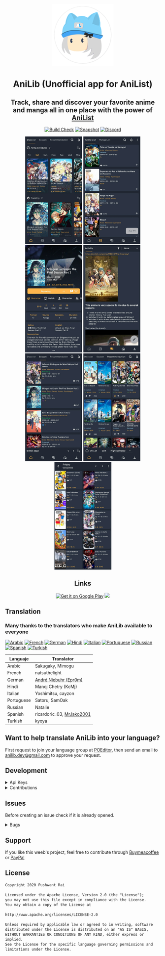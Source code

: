 <p align="center">
        <img width="200px" src=".github/assets/anilib_icon.png">
</p>

<h1 align="center">AniLib (Unofficial app for AniList)</h1>

<h2 align="center">Track, share and discover your favorite anime and manga all in one place with the power of <a href="https://anilist.co/">AniList</h2>
        
<div align="center">

[![Build Check](https://github.com/rev0lgenX/AniLib/workflows/AniLib%20build%20check/badge.svg?branch=dev&event=push)](https://github.com/rev0lgenX/AniLib/actions)
[![Snapshot](https://img.shields.io/github/v/release/rev0lgenX/AniLib-Snapshot?label=Snapshot)](https://github.com/rev0lgenX/AniLib-Snapshot/releases)
[![Discord](https://img.shields.io/discord/762249048748589066?color=%236E85D3&label=Discord&logo=Discord)](https://discord.gg/Gd2TVQT)
</div>
        
<p align="center">
        <img width="185px" src=".github/assets/1a.jpg"/>
        <img width="185px" src=".github/assets/1b.jpg"/>
        <img width="185px" src=".github/assets/1c.jpg"/>
        <img width="185px" src=".github/assets/1d.jpg"/>
        <img width="185px" src=".github/assets/2a.jpg"/>
        <img width="185px" src=".github/assets/2b.jpg"/>
        <img width="185px" src=".github/assets/2c.jpg"/>
</p>
        
<h2 align="center">Links</h2>

<div align="center">
        
<a href='https://play.google.com/store/apps/details?id=com.revolgenx.anilib&hl=en&gl=US&pcampaignid=pcampaignidMKT-Other-global-all-co-prtnr-py-PartBadge-Mar2515-1'  target="_blank"><img alt='Get it on Google Play' src='https://play.google.com/intl/en_us/badges/static/images/badges/en_badge_web_generic.png' width="200px"/></a>
<a href="https://anilib.onrender.com" target="_blank"><img src="https://raw.githubusercontent.com/rev0lgenX/AniLib/master/.github/assets/anilib_icon.png" width="70px"/></a>
</div>

## Translation
        
### Many thanks to the translators who make AniLib available to everyone
        
[![Arabic](https://img.shields.io/poeditor/progress/383723/ar?style=flat-square&token=c3d1af31e50c5f13084f923522f05a55)](https://poeditor.com/join/project?hash=d9NRHxgZSb)
[![French](https://img.shields.io/poeditor/progress/383723/fr?style=flat-square&token=c3d1af31e50c5f13084f923522f05a55)](https://poeditor.com/join/project?hash=d9NRHxgZSb)
[![German](https://img.shields.io/poeditor/progress/383723/de?style=flat-square&token=c3d1af31e50c5f13084f923522f05a55)](https://poeditor.com/join/project?hash=d9NRHxgZSb)
[![Hindi](https://img.shields.io/poeditor/progress/383723/hi?style=flat-square&token=c3d1af31e50c5f13084f923522f05a55)](https://poeditor.com/join/project?hash=d9NRHxgZSb)
[![Italian](https://img.shields.io/poeditor/progress/383723/it?style=flat-square&token=c3d1af31e50c5f13084f923522f05a55)](https://poeditor.com/join/project?hash=d9NRHxgZSb)
[![Portuguese](https://img.shields.io/poeditor/progress/383723/pt?style=flat-square&token=c3d1af31e50c5f13084f923522f05a55)](https://poeditor.com/join/project?hash=d9NRHxgZSb)
[![Russian](https://img.shields.io/poeditor/progress/383723/ru?style=flat-square&token=c3d1af31e50c5f13084f923522f05a55)](https://poeditor.com/join/project?hash=d9NRHxgZSb)
[![Spanish](https://img.shields.io/poeditor/progress/383723/es?style=flat-square&token=c3d1af31e50c5f13084f923522f05a55)](https://poeditor.com/join/project?hash=d9NRHxgZSb)
[![Turkish](https://img.shields.io/poeditor/progress/383723/tr?style=flat-square&token=c3d1af31e50c5f13084f923522f05a55)](https://poeditor.com/join/project?hash=d9NRHxgZSb)

| Languaje | Translator |
| --- | --- |
| Arabic | Sakugaky, Mimogu |
| French | natsuthelight |
| German | [André Niebuhr (Epr0m)](https://anilist.co/user/Epr0m/) |
| Hindi | Manoj Chetry (KcMj) |
| Italian | Yoshimitsu, cayzon |
| Portuguese | Satoru, SamOak |
| Russian | Natalie |
| Spanish | ricardoric_03, [MrJako2001](https://anilist.co/user/MrJaco/) |
| Turkish | kyoya |

## Want to help translate AniLib into your language?
        
First request to join your language group at [POEditor](https://poeditor.com/join/project?hash=d9NRHxgZSb), then send an email to anilib.dev@gmail.com to approve your request.
                                                                                                                  
## Development
<details><summary>Api Keys</summary>
        
Supply AniList Api Keys into `secret.properties`.

Rename file `example.secret.properties` to `secret.properties` and add properties as required in root project folder.
 
</details>

<details><summary>Contributions</summary>
        
* Always create pull request to master branch.<br>
* Please pull to latest before sending pull request to avoid merge conflict.<br>
* Create description about what it does or solve.<br>

</details>

## Issues
Before creating an issue check if it is already opened. 

<details><summary>Bugs</summary>
        
* Check if bug is already fixed.<br>
* Create an issue with steps to reproduce the bug and a screenshot would help.
* Report/Discuss about the issue in chat if you are unsure about it. [![Discord Issue](https://img.shields.io/discord/762249048748589066?logo=Discord)](https://discord.gg/AtqszAG)

</details>

## Support
If you like this weeb's project, feel free to contribute through [Buymeacoffee](https://www.buymeacoffee.com/9qP65KlG4) or [PayPal](https://paypal.me/rev0lgenX?locale.x=en_US)    
        
## License

    Copyright 2020 Pushwant Rai
    
    Licensed under the Apache License, Version 2.0 (the "License");
    you may not use this file except in compliance with the License.
    You may obtain a copy of the License at
    
    http://www.apache.org/licenses/LICENSE-2.0
    
    Unless required by applicable law or agreed to in writing, software
    distributed under the License is distributed on an "AS IS" BASIS,
    WITHOUT WARRANTIES OR CONDITIONS OF ANY KIND, either express or implied.
    See the License for the specific language governing permissions and
    limitations under the License.
